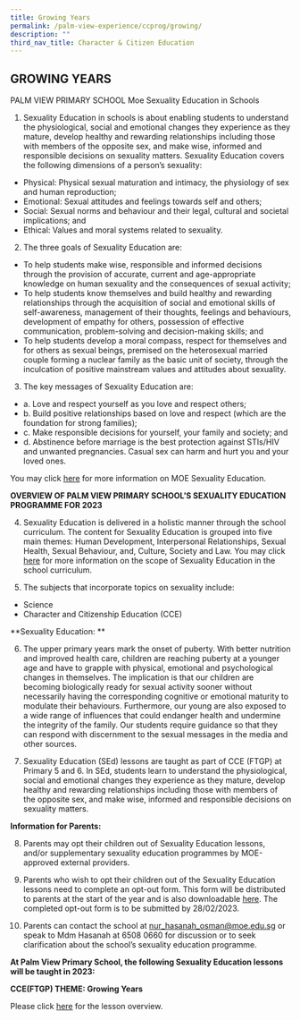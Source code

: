 ```yaml
---
title: Growing Years
permalink: /palm-view-experience/ccprog/growing/
description: ""
third_nav_title: Character & Citizen Education
---
```

## GROWING YEARS

PALM VIEW PRIMARY SCHOOL
Moe Sexuality Education in Schools

1.	Sexuality Education in schools is about enabling students to understand the physiological, social and emotional changes they experience as they mature, develop healthy and rewarding relationships including those with members of the opposite sex, and make wise, informed and responsible decisions on sexuality matters. Sexuality Education covers the following dimensions of a person’s sexuality: 

* Physical: Physical sexual maturation and intimacy, the physiology of sex and human reproduction; 
* Emotional: Sexual attitudes and feelings towards self and others; 
* Social: Sexual norms and behaviour and their legal, cultural and societal implications; and 
* Ethical: Values and moral systems related to sexuality. 

2.	The three goals of Sexuality Education are: 

* To help students make wise, responsible and informed decisions through the provision of accurate, current and age-appropriate knowledge on human sexuality and the consequences of sexual activity; 
* To help students know themselves and build healthy and rewarding relationships through the acquisition of social and emotional skills of self-awareness, management of their thoughts, feelings and behaviours, development of empathy for others, possession of effective communication, problem-solving and decision-making skills; and 
* To help students develop a moral compass, respect for themselves and for others as sexual beings, premised on the heterosexual married couple forming a nuclear family as the basic unit of society, through the inculcation of positive mainstream values and attitudes about sexuality. 

3.	The key messages of Sexuality Education are: 

* a. Love and respect yourself as you love and respect others; 
* b. Build positive relationships based on love and respect (which are the foundation for strong families); 
* c. Make responsible decisions for yourself, your family and society; and 
* d. Abstinence before marriage is the best protection against STIs/HIV and unwanted pregnancies. Casual sex can harm and hurt you and your loved ones.

You may click [here](https://www.moe.gov.sg/education-in-sg/our-programmes/sexuality-education) for more information on MOE Sexuality Education.

**OVERVIEW OF PALM VIEW PRIMARY SCHOOL’S SEXUALITY EDUCATION PROGRAMME FOR 2023**

4.	Sexuality Education is delivered in a holistic manner through the school curriculum. The content for Sexuality Education is grouped into five main themes: Human Development, Interpersonal Relationships, Sexual Health, Sexual Behaviour, and, Culture, Society and Law. You may click [here](https://www.moe.gov.sg/education-in-sg/our-programmes/sexuality-education) for more information on the scope of Sexuality Education in the school curriculum.

5.	The subjects that incorporate topics on sexuality include:
* Science 
* Character and Citizenship Education (CCE)

**Sexuality Education: **

6. The upper primary years mark the onset of puberty.  With better nutrition and improved health care, children are reaching puberty at a younger age and have to grapple with physical, emotional and psychological changes in themselves. The implication is that our children are becoming biologically ready for sexual activity sooner without necessarily having the corresponding cognitive or emotional maturity to modulate their behaviours. Furthermore, our young are also exposed to a wide range of influences that could endanger health and undermine the integrity of the family. Our students require guidance so that they can respond with discernment to the sexual messages in the media and other sources.

7.	Sexuality Education (SEd) lessons are taught as part of CCE (FTGP) at Primary 5 and 6. In SEd, students learn to understand the physiological, social and emotional changes they experience as they mature, develop healthy and rewarding relationships including those with members of the opposite sex, and make wise, informed and responsible decisions on sexuality matters.

**Information  for Parents:**

8.	Parents may opt their children out of Sexuality Education lessons, and/or supplementary sexuality education programmes by MOE-approved external providers. 

9.	Parents who wish to opt their children out of the Sexuality Education lessons need to complete an opt-out form. This form will be distributed to parents at the start of the year and is also downloadable [here](/files/SEd_Opt_Out_Form%202023.pdf). The completed opt-out form is to be submitted by 28/02/2023.

10.	Parents can contact the school at nur_hasanah_osman@moe.edu.sg or speak to Mdm Hasanah at 6508 0660 for discussion or to seek clarification about the school’s sexuality education programme.

**At Palm View Primary School, the following Sexuality Education lessons will be taught in 2023:**

**CCE(FTGP) THEME: Growing Years**

Please click [here](/files/Growing%20Years%20Programme%202023.pdf) for the lesson overview.